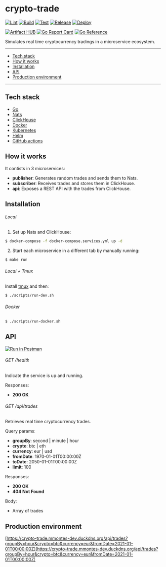 # crypto-trade
[![Lint](https://github.com/mmontes11/crypto-trade/workflows/Lint/badge.svg)](https://github.com/mmontes11/crypto-trade/actions?query=workflow%3ALint)
[![Build](https://github.com/mmontes11/crypto-trade/workflows/Build/badge.svg)](https://github.com/mmontes11/crypto-trade/actions?query=workflow%3ABuild)
[![Test](https://github.com/mmontes11/crypto-trade/workflows/Test/badge.svg)](https://github.com/mmontes11/crypto-trade/actions?query=workflow%3ATest)
[![Release](https://github.com/mmontes11/crypto-trade/workflows/Release/badge.svg)](https://github.com/mmontes11/crypto-trade/actions?query=workflow%3ARelease)
[![Deploy](https://github.com/mmontes11/crypto-trade/workflows/Deploy/badge.svg)](https://github.com/mmontes11/crypto-trade/actions?query=workflow%3ADeploy)

[![Artifact HUB](https://img.shields.io/endpoint?url=https://artifacthub.io/badge/repository/mmontes)](https://artifacthub.io/packages/search?repo=mmontes)
[![Go Report Card](https://goreportcard.com/badge/github.com/mmontes11/crypto-trade)](https://goreportcard.com/report/github.com/mmontes11/crypto-trade)
[![Go Reference](https://pkg.go.dev/badge/github.com/mmontes11/crypto-trade.svg)](https://pkg.go.dev/github.com/mmontes11/crypto-trade)

Simulates real time cryptocurrency tradings in a microservice ecosystem.

---

- [Tech stack](#tech-stack)
- [How it works](#how-it-works)
- [Installation](#installation)
- [API](#api)
- [Production environment](#production-environment)

---

## Tech stack

- [Go](https://golang.org/)
- [Nats](https://nats.io/)
- [ClickHouse](https://clickhouse.tech/)
- [Docker](https://www.docker.com/)
- [Kubernetes](https://kubernetes.io/)
- [Helm](https://helm.sh/)
- [GitHub actions](https://github.com/features/actions)

## How it works

It contists in 3 microservices:
- **publisher**: Generates random trades and sends them to Nats.
- **subscriber**: Receives trades and stores them in ClickHouse.
- **api**: Exposes a REST API with the trades from ClickHouse.

## Installation

###### Local

1. Set up Nats and ClickHouse:
```bash
$ docker-compose -f docker-compose.services.yml up -d
```
2. Start each microservice in a different tab by manually running:
```bash
$ make run
```
###### Local + Tmux

Install [tmux](https://github.com/tmux/tmux) and then:
```bash
$ ./scripts/run-dev.sh
```
###### Docker

```bash
$ ./scripts/run-docker.sh
```
## API

[![Run in Postman](https://run.pstmn.io/button.svg)](https://app.getpostman.com/run-collection/155f5c6f3ba941caed61#?env%5Bcrypto-trade%20PRO%5D=W3sia2V5IjoidXJsIiwidmFsdWUiOiJodHRwczovL2NyeXB0by10cmFkZS5tbW9udGVzLWRldi5kdWNrZG5zLm9yZyIsImVuYWJsZWQiOnRydWV9XQ==)

###### GET /health

Indicate the service is up and running.

Responses:
- **200 OK**

###### GET /api/trades

Retrieves real time cryptocurrency trades. 

Query params:
- **groupBy**: second | minute | hour
- **crypto**: btc | eth
- **currency**: eur | usd
- **fromDate**: 1970-01-01T00:00:00Z
- **toDate**: 2050-01-01T00:00:00Z
- **limit**: 100

Responses:
- **200 OK**
- **404 Not Found**

Body:
- Array of trades


## Production environment

[https://crypto-trade.mmontes-dev.duckdns.org/api/trades?groupBy=hour&crypto=btc&currency=eur&fromDate=2021-01-01T00:00:00Z](https://crypto-trade.mmontes-dev.duckdns.org/api/trades?groupBy=hour&crypto=btc&currency=eur&fromDate=2021-01-01T00:00:00Z)
